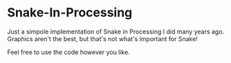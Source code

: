# Snake-In-Processing
Just a simpole implementation of Snake in Processing I did many years ago. Graphics aren't the best, but that's not what's important for Snake!

Feel free to use the code however you like.
